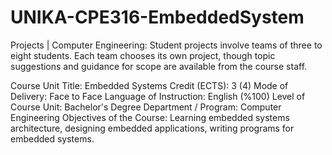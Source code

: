 # UNIKA-CPE316-EmbeddedSystem
Projects | Computer Engineering: Student projects involve teams of three to eight students. Each team chooses its own project, though topic suggestions and guidance for scope are available from the course staff.

Course Unit Title:
  Embedded Systems
Credit (ECTS):
  3 (4)
Mode of Delivery:
  Face to Face
Language of Instruction:
  English (%100)
Level of Course Unit:
  Bachelor's Degree
Department / Program:
  Computer Engineering
Objectives of the Course:
  Learning embedded systems architecture, designing embedded applications, writing programs for embedded systems.
